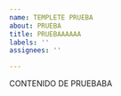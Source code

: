 ```yaml
---
name: TEMPLETE PRUEBA
about: PRUEBA
title: PRUEBAAAAAA
labels: ''
assignees: ''

---
```


CONTENIDO DE PRUEBABA
